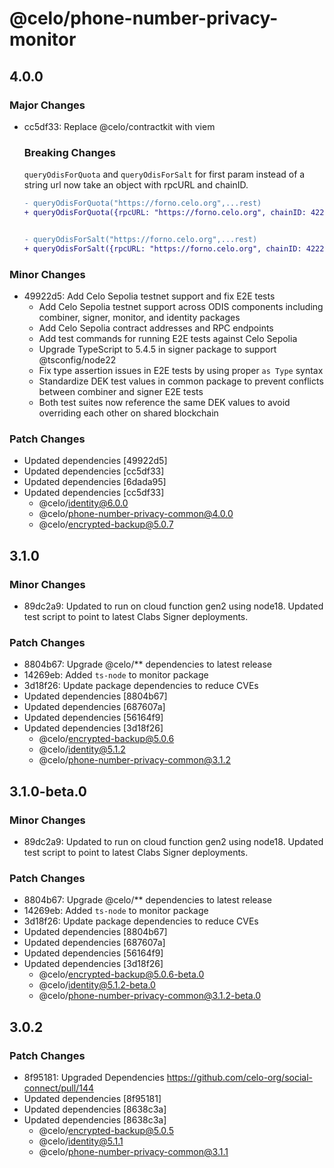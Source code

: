 # @celo/phone-number-privacy-monitor

## 4.0.0

### Major Changes

- cc5df33: Replace @celo/contractkit with viem

  ### Breaking Changes

  `queryOdisForQuota` and `queryOdisForSalt` for first param instead of a string url now take an object with rpcURL and chainID.

  ```diff
  - queryOdisForQuota("https://forno.celo.org",...rest)
  + queryOdisForQuota({rpcURL: "https://forno.celo.org", chainID: 42220},...rest)


  - queryOdisForSalt("https://forno.celo.org",...rest)
  + queryOdisForSalt({rpcURL: "https://forno.celo.org", chainID: 42220},...rest)
  ```

### Minor Changes

- 49922d5: Add Celo Sepolia testnet support and fix E2E tests
  - Add Celo Sepolia testnet support across ODIS components including combiner, signer, monitor, and identity packages
  - Add Celo Sepolia contract addresses and RPC endpoints
  - Add test commands for running E2E tests against Celo Sepolia
  - Upgrade TypeScript to 5.4.5 in signer package to support @tsconfig/node22
  - Fix type assertion issues in E2E tests by using proper `as Type` syntax
  - Standardize DEK test values in common package to prevent conflicts between combiner and signer E2E tests
  - Both test suites now reference the same DEK values to avoid overriding each other on shared blockchain

### Patch Changes

- Updated dependencies [49922d5]
- Updated dependencies [cc5df33]
- Updated dependencies [6dada95]
- Updated dependencies [cc5df33]
  - @celo/identity@6.0.0
  - @celo/phone-number-privacy-common@4.0.0
  - @celo/encrypted-backup@5.0.7

## 3.1.0

### Minor Changes

- 89dc2a9: Updated to run on cloud function gen2 using node18. Updated test script to point to latest Clabs Signer deployments.

### Patch Changes

- 8804b67: Upgrade @celo/\*\* dependencies to latest release
- 14269eb: Added `ts-node` to monitor package
- 3d18f26: Update package dependencies to reduce CVEs
- Updated dependencies [8804b67]
- Updated dependencies [687607a]
- Updated dependencies [56164f9]
- Updated dependencies [3d18f26]
  - @celo/encrypted-backup@5.0.6
  - @celo/identity@5.1.2
  - @celo/phone-number-privacy-common@3.1.2

## 3.1.0-beta.0

### Minor Changes

- 89dc2a9: Updated to run on cloud function gen2 using node18. Updated test script to point to latest Clabs Signer deployments.

### Patch Changes

- 8804b67: Upgrade @celo/\*\* dependencies to latest release
- 14269eb: Added `ts-node` to monitor package
- 3d18f26: Update package dependencies to reduce CVEs
- Updated dependencies [8804b67]
- Updated dependencies [687607a]
- Updated dependencies [56164f9]
- Updated dependencies [3d18f26]
  - @celo/encrypted-backup@5.0.6-beta.0
  - @celo/identity@5.1.2-beta.0
  - @celo/phone-number-privacy-common@3.1.2-beta.0

## 3.0.2

### Patch Changes

- 8f95181: Upgraded Dependencies https://github.com/celo-org/social-connect/pull/144
- Updated dependencies [8f95181]
- Updated dependencies [8638c3a]
- Updated dependencies [8638c3a]
  - @celo/encrypted-backup@5.0.5
  - @celo/identity@5.1.1
  - @celo/phone-number-privacy-common@3.1.1

